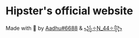 # Hipster's official website


Made with 💖 by [Aadhu#6688](https://discord.com/users/815480311285547079) & [꧁✧Ɲ_44✧꧂](https://discord.com/users/820502577783373884)
